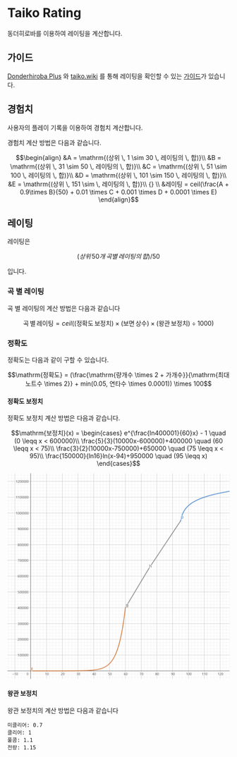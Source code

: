 # Taiko Rating

동더히로바를 이용하여 레이팅을 계산합니다.

## 가이드

[Donderhiroba Plus](https://chromewebstore.google.com/detail/donder-hiroba-plus/dmendcaacmlddhgalacgccejbamnncci) 와 [taiko.wiki](https://taiko.wiki) 를 통해 레이팅을 확인할 수 있는 [가이드](/docs/guide/ko.md)가 있습니다.

## 경험치

사용자의 플레이 기록을 이용하여 경험치 계산합니다.

경험치 계산 방법은 다음과 같습니다.

```math
\begin{align}
&A = \mathrm{(상위 \, 1 \sim 30 \, 레이팅의 \, 합)}\\
&B = \mathrm{(상위 \, 31 \sim 50 \, 레이팅의 \, 합)}\\
&C = \mathrm{(상위 \, 51 \sim 100 \, 레이팅의 \, 합)}\\
&D = \mathrm{(상위 \, 101 \sim 150 \, 레이팅의 \, 합)}\\
&E = \mathrm{(상위 \, 151 \sim  \, 레이팅의 \, 합)}\\ {} \\
&레이팅 = ceil(\frac{A + 0.9\times B}{50} + 0.01 \times C + 0.001 \times D + 0.0001 \times E)
\end{align}
```

## 레이팅

레이팅은 
```math
(상위\,50개\,곡별\,레이팅의\,합) / 50
```
 입니다.

### 곡 별 레이팅

곡 별 레이팅의 계산 방법은 다음과 같습니다

```math
\mathrm{곡 \, 별 \, 레이팅} = ceil(\mathrm{(정확도 \, 보정치)} \times \mathrm{(보면 \, 상수)} \times \mathrm{(왕관 \, 보정치)} \div 1000)
```

### 정확도

정확도는 다음과 같이 구할 수 있습니다.

```math
\mathrm{정확도} = (\frac{\mathrm{량개수 \times 2 + 가개수}}{\mathrm{최대노트수 \times 2}} + min(0.05, 연타수 \times 0.0001)) \times 100
```

#### 정확도 보정치

정확도 보정치 계산 방법은 다음과 같습니다.

```math
\mathrm{보정치}(x) = 
\begin{cases}
e^{\frac{ln400001}{60}x} - 1 \quad (0 \leqq x < 600000)\\
\frac{5}{3}(10000x-600000)+400000 \quad (60 \leqq x < 75)\\
\frac{3}{2}(10000x-750000)+650000 \quad (75 \leqq x < 95)\\
\frac{150000}{ln16}ln(x-94)+950000 \quad (95 \leqq x)
\end{cases}
```

![graph](/docs/img/graph.png)

#### 왕관 보정치

왕관 보정치의 계산 방법은 다음과 같습니다

```
미클리어: 0.7
클리어: 1
풀콤: 1.1
전량: 1.15
```
